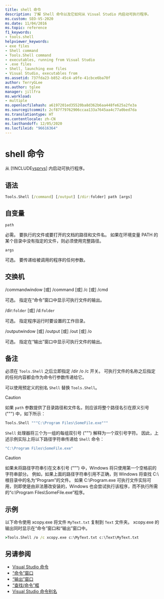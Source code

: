 ```yaml
---
title: shell 命令
description: 了解 Shell 命令以及它如何从 Visual Studio 内启动可执行程序。
ms.custom: SEO-VS-2020
ms.date: 11/04/2016
ms.topic: reference
f1_keywords:
- tools.shell
helpviewer_keywords:
- exe files
- Shell command
- Tools.Shell command
- executables, running from Visual Studio
- .exe files
- Shell, launching exe files
- Visual Studio, executables from
ms.assetid: 737fda23-b852-45c4-a9fe-41cbce6ba70f
author: TerryGLee
ms.author: tglee
manager: jillfra
ms.workload:
- multiple
ms.openlocfilehash: a6197201ed35520ba8d362b6aa448fe625a2fe3a
ms.sourcegitcommit: 2cf87f79762906ccaa133a7645aa4c77a0bed7da
ms.translationtype: HT
ms.contentlocale: zh-CN
ms.lasthandoff: 12/05/2020
ms.locfileid: "96616364"
---
```

# <a name="shell-command"></a>shell 命令
从 [!INCLUDE[vsprvs](../../code-quality/includes/vsprvs_md.md)] 内启动可执行程序。

## <a name="syntax"></a>语法

```cmd
Tools.Shell [/command] [/output] [/dir:folder] path [args]
```

## <a name="arguments"></a>自变量
`path`

必需。 要执行的文件或要打开的文档的路径和文件名。 如果在环境变量 PATH 的某个目录中没有指定的文件，则必须使用完整路径。

`args`

可选。 要传递给被调用的程序的任何参数。

## <a name="switches"></a>交换机
/commandwindow [或] /command [或] /c [或] /cmd

可选。 指定在“命令”窗口中显示可执行文件的输出。

/dir:`folder` [或] /d:`folder`

可选。 指定程序运行时要设置的工作目录。

/outputwindow [或] /output [或] /out [或] /o

可选。 指定在“输出”窗口中显示可执行文件的输出。

## <a name="remarks"></a>备注
必须在 `Tools.Shell` 之后立即指定 /dir /o /c 开关。 可执行文件的名称之后指定的任何内容都会作为命令行参数传递给它。

可以使用预定义的别名 `Shell` 替换 `Tools.Shell`。

> [!CAUTION]
> 如果 `path` 参数提供了目录路径和文件名，则应该将整个路径名引在原义引号 (""") 中，如下所示：

```cmd
Tools.Shell """C:\Program Files\SomeFile.exe"""
```

`Shell` 处理器将三个为一组的每组双引号 (""") 解释为一个双引号字符。 因此，上述示例实际上将以下路径字符串传递给 `Shell` 命令：

```cmd
"C:\Program Files\SomeFile.exe"
```

> [!CAUTION]
> 如果未将路径字符串引在文本引号 (""") 中，Windows 将只使用第一个空格前的字符串部分。 例如，如果上面的路径字符串引用不正确，则 Windows 将查找 C:\ 根目录中的名为“Program”的文件。 如果 C:\Program.exe 可执行文件实际可用，则即使是由非法篡改安装的，Windows 也会尝试执行该程序，而不执行所需的“c:\Program Files\SomeFile.exe”程序。

## <a name="example"></a>示例
以下命令使用 xcopy.exe 将文件 `MyText.txt` 复制到 `Text` 文件夹。 xcopy.exe 的输出同时显示在“命令”窗口和“输出”窗口中。

```cmd
>Tools.Shell /o /c xcopy.exe c:\MyText.txt c:\Text\MyText.txt
```

## <a name="see-also"></a>另请参阅

- [Visual Studio 命令](../../ide/reference/visual-studio-commands.md)
- [“命令”窗口](../../ide/reference/command-window.md)
- [“输出”窗口](../../ide/reference/output-window.md)
- [“查找/命令”框](../../ide/find-command-box.md)
- [Visual Studio 命令别名](../../ide/reference/visual-studio-command-aliases.md)
